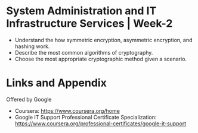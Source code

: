 # System Administration and IT Infrastructure Services | Week-2

* Understand the how symmetric encryption, asymmetric encryption, and hashing work.
* Describe the most common algorithms of cryptography.
* Choose the most appropriate cryptographic method given a scenario.


Links and Appendix
========================================================
Offered by Google


- Coursera: https://www.coursera.org/home
- Google IT Support Professional Certificate Specialization: https://www.coursera.org/professional-certificates/google-it-support
